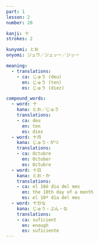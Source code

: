 ```yaml
---
part: 1
lesson: 2
number: 20

kanji: 十
strokes: 2

kunyomi: とお
onyomi: ジュウ／ジュッー／ジッー

meaning:
  - translations:
    - ca: じゅう (deu)
      en: じゅう (ten)
      es: じゅう (diez)

compound_words:
  - word: 十
    kana: とお／じゅう
    translations:
    - ca: deu
      en: ten
      es: diez
  - word: 十月
    kana: じゅう・がつ
    translations:
    - ca: Octubre
      en: October
      es: Octubre
  - word: 十日
    kana: とお・か
    translations:
    - ca: el 10é dia del mes
      en: the 10th day of a month
      es: el 10º día del mes
  - word: 十分な
    kana: じゅう・ぶん・な
    translations:
    - ca: suficient
      en: enough
      es: suficiente
---
```

